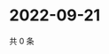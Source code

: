 # 2022-09-21

共 0 条

<!-- BEGIN WEIBO -->
<!-- 最后更新时间 Wed Sep 21 2022 20:12:41 GMT+0800 (China Standard Time) -->

<!-- END WEIBO -->
